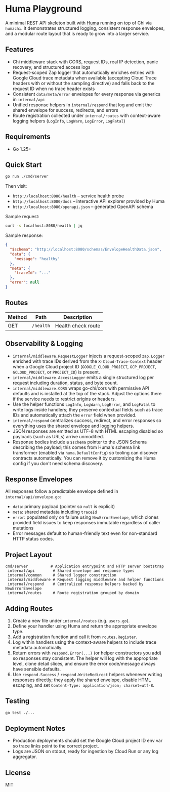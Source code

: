 # Huma Playground

A minimal REST API skeleton built with [Huma](https://github.com/danielgtaylor/huma) running on top of Chi via `humachi`. It demonstrates structured logging, consistent response envelopes, and a modular route layout that is ready to grow into a larger service.

## Features
- Chi middleware stack with CORS, request IDs, real IP detection, panic recovery, and structured access logs
- Request-scoped Zap logger that automatically enriches entries with Google Cloud trace metadata when available (accepting Cloud Trace headers with or without the sampling directive) and falls back to the request ID when no trace header exists
- Consistent `data/meta/error` envelopes for every response via generics in `internal/api`
- Unified response helpers in `internal/respond` that log and emit the shared envelope for success, redirects, and errors
- Route registration collected under `internal/routes` with context-aware logging helpers (`LogInfo`, `LogWarn`, `LogError`, `LogFatal`)

## Requirements
- Go 1.25+

## Quick Start
```bash
go run ./cmd/server
```

Then visit:
- `http://localhost:8080/health` – service health probe
- `http://localhost:8080/docs` – interactive API explorer provided by Huma
- `http://localhost:8080/openapi.json` – generated OpenAPI schema

Sample request:
```bash
curl -s localhost:8080/health | jq
```

Sample response:

```json
{
  "$schema": "http://localhost:8080/schemas/EnvelopeHealthData.json",
  "data": {
    "message": "healthy"
  },
  "meta": {
    "traceId": "..."
  },
  "error": null
}
```

## Routes
| Method | Path      | Description        |
|--------|-----------|--------------------|
| GET    | `/health` | Health check route |

## Observability & Logging
- `internal/middleware.RequestLogger` injects a request-scoped `zap.Logger` enriched with trace IDs derived from the `X-Cloud-Trace-Context` header when a Google Cloud project ID (`GOOGLE_CLOUD_PROJECT`, `GCP_PROJECT`, `GCLOUD_PROJECT`, or `PROJECT_ID`) is present.
- `internal/middleware.AccessLogger` emits a single structured log per request including duration, status, and byte count.
- `internal/middleware.CORS` wraps go-chi/cors with permissive API defaults and is installed at the top of the stack. Adjust the options there if the service needs to restrict origins or headers.
- Use the helper functions `LogInfo`, `LogWarn`, `LogError`, and `LogFatal` to write logs inside handlers; they preserve contextual fields such as trace IDs and automatically attach the `error` field when provided.
- `internal/respond` centralizes success, redirect, and error responses so everything uses the shared envelope and logging helpers.
- JSON responses are emitted as UTF-8 with HTML escaping disabled so payloads (such as URLs) arrive unmodified.
- Response bodies include a `$schema` pointer to the JSON Schema describing the payload; this comes from Huma's schema link transformer (enabled via `huma.DefaultConfig`) so tooling can discover contracts automatically. You can remove it by customizing the Huma config if you don't need schema discovery.

## Response Envelopes
All responses follow a predictable envelope defined in `internal/api/envelope.go`:
- `data`: primary payload (pointer so `null` is explicit)
- `meta`: shared metadata including `traceId`
- `error`: populated only on failure using `NewErrorEnvelope`, which clones provided field issues to keep responses immutable regardless of caller mutations
- Error messages default to human-friendly text even for non-standard HTTP status codes.

## Project Layout
```
cmd/server          # Application entrypoint and HTTP server bootstrap
 internal/api        # Shared envelope and response types
 internal/common     # Shared logger construction
 internal/middleware # Request logging middleware and helper functions
 internal/respond    # Centralized response helpers backed by NewErrorEnvelope
 internal/routes     # Route registration grouped by domain
```

## Adding Routes
1. Create a new file under `internal/routes` (e.g. `users.go`).
2. Define your handler using Huma and return the appropriate envelope type.
3. Add a registration function and call it from `routes.Register`.
4. Log within handlers using the context-aware helpers to include trace metadata automatically.
5. Return errors with `respond.Error(...)` (or helper constructors you add) so responses stay consistent. The helper will log with the appropriate level, clone detail slices, and ensure the error code/message always have sensible defaults.
6. Use `respond.Success` / `respond.WriteRedirect` helpers whenever writing responses directly; they apply the shared envelope, disable HTML escaping, and set `Content-Type: application/json; charset=utf-8`.

## Testing
```bash
go test ./...
```

## Deployment Notes
- Production deployments should set the Google Cloud project ID env var so trace links point to the correct project.
- Logs are JSON on stdout, ready for ingestion by Cloud Run or any log aggregator.

## License
MIT
